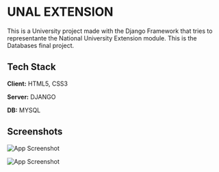 # UNAL EXTENSION

This is a University project made with the Django Framework that tries to representante the National University Extension module. This is the Databases final project.

## Tech Stack

**Client:** HTML5, CSS3

**Server:** DJANGO

**DB:** MYSQL

## Screenshots

![App Screenshot](https://scontent.fbog6-1.fna.fbcdn.net/v/t1.15752-9/353791533_237841232300694_6931809969525864012_n.png?_nc_cat=106&ccb=1-7&_nc_sid=ae9488&_nc_ohc=IFUaBHp5qhAAX_ry13W&_nc_ht=scontent.fbog6-1.fna&oh=03_AdRwfUUkjC-pYDRg2OAk-48TuWv2XXe9fQfA8djl_J3DRw&oe=64AD87FE)

![App Screenshot](https://scontent.fbog6-1.fna.fbcdn.net/v/t1.15752-9/348386467_1443006596467006_7222635751405247653_n.png?_nc_cat=100&ccb=1-7&_nc_sid=ae9488&_nc_ohc=pjaFzmOEuEMAX93XBqu&_nc_ht=scontent.fbog6-1.fna&oh=03_AdQ76uz_nhZthUDVaKdXtlQs1i8jXnDKIX75yhPI4Sx2ig&oe=64AD7C1D)


